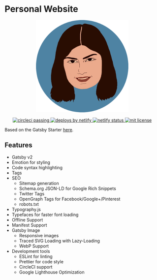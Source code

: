 # Personal Website

<p align="center">
  <a href="https://github.com/francesca418/personal-website">
    <img
      src="/static/logo/banner.png"
      width="300"
      height="300"
      alt="Francesca Marini"
      title="Francesca Marini Personal Website"
    />
  </a>
</p>

<p align="center">
<a href="https://circleci.com/gh/francesca418/personal-website">
    <img
      src="https://circleci.com/gh/francesca418/personal-website.svg?style=shield"
      alt="circleci passing"
    />
  </a>
<a href="https://www.netlify.com">
    <img
      src="https://img.shields.io/badge/deploys%20by-netlify-00c7b7.svg"
      alt="deploys by netlify"
    />
  </a>
  <a href="https://app.netlify.com/sites/awesome-sammet-06adeb/deploys">
    <img
      src="https://api.netlify.com/api/v1/badges/cce2a53f-bd76-4160-a0a3-b59d56ed14d9/deploy-status"
      alt="netlify status"
    />
  </a>
</a>
  <a href="https://opensource.org/licenses/MIT">
    <img
      src="https://img.shields.io/badge/License-MIT-yellow.svg"
      alt="mit license"
    />
  </a>
</p>

Based on the Gatsby Starter <a href="https://github.com/justinformentin/gatsby-v2-tutorial-starter">here</a>.

## Features

- Gatsby v2
- Emotion for styling
- Code syntax highlighting
- Tags
- SEO
  - Sitemap generation
  - Schema.org JSON-LD for Google Rich Snippets
  - Twitter Tags
  - OpenGraph Tags for Facebook/Google+/Pinterest
  - robots.txt
- Typography.js
- Typefaces for faster font loading
- Offline Support
- Manifest Support
- Gatsby Image
  - Responsive images
  - Traced SVG Loading with Lazy-Loading
  - WebP Support
- Development tools
  - ESLint for linting
  - Prettier for code style
  - CircleCI support
  - Google Lighthouse Optimization